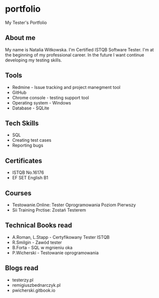 # portfolio

My Tester's Portfolio
## About me
My name is Natalia Witkowska. I'm Certified ISTQB Software Tester. I'm at the beginning of my professional career. In the future I want continue developing my testing skills.

## Tools
* Redmine - Issue tracking and project manegment tool
* GitHub
* Chrome console - testing support tool
* Operating system - Windows
* Database - SQLite

## Tech Skills
* SQL
* Creating test cases
* Reporting bugs

## Certificates
* ISTQB No.16176
* EF SET English B1

## Courses
* Testowanie.Online: Tester Oprogramowania Poziom Pierwszy
* Sii Training Prctise: Zostań Testerem

## Technical Books read
* A.Roman, L.Stapp - Certyfikowany Tester ISTQB
* R.Smilgin - Zawód tester
* B.Forta - SQL w mgnieniu oka
* P.Wicherski - Testowanie oprogramowania

## Blogs read
* testerzy.pl
* remigiuszbednarczyk.pl
* pwicherski.gitbook.io
